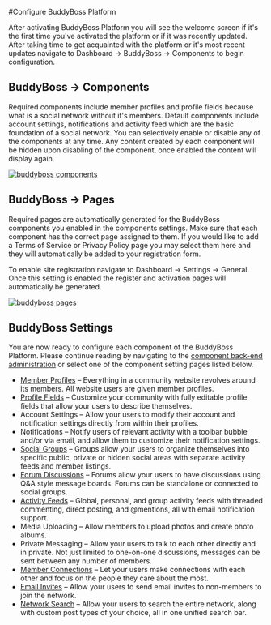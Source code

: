 #Configure BuddyBoss Platform

After activating BuddyBoss Platform you will see the welcome screen if it's the first time you've activated the platform or if it was recently updated. After taking time to get acquainted with the platform or it's most recent updates navigate to Dashboard -> BuddyBoss -> Components to begin configuration.

BuddyBoss -> Components
-----------------------

Required components include member profiles and profile fields because what is a social network without it's members. Default components include account settings, notifications and activity feed which are the basic foundation of a social network. You can selectively enable or disable any of the components at any time. Any content created by each component will be hidden upon disabling of the component, once enabled the content will display again.

[![buddyboss components](https://www.buddyboss.com/resources/wp-content/uploads/2019/01/buddybosscomponents-1024x713.jpg)](https://www.buddyboss.com/resources/wp-content/uploads/2019/01/buddybosscomponents.jpg)

BuddyBoss -> Pages
------------------

Required pages are automatically generated for the BuddyBoss components you enabled in the components settings. Make sure that each component has the correct page assigned to them. If you would like to add a Terms of Service or Privacy Policy page you may select them here and they will automatically be added to your registration form.

To enable site registration navigate to Dashboard -> Settings -> General. Once this setting is enabled the register and activation pages will automatically be generated.

[![buddyboss pages](https://www.buddyboss.com/resources/wp-content/uploads/2019/01/buddybosspages-1024x830.jpg)](https://www.buddyboss.com/resources/wp-content/uploads/2019/01/buddybosspages.jpg)

BuddyBoss Settings
------------------

You are now ready to configure each component of the BuddyBoss Platform. Please continue reading by navigating to the [component back-end administration](https://www.buddyboss.com/resources/docs/back-end-administration/components/) or select one of the component setting pages listed below.

*   [Member Profiles](https://www.buddyboss.com/resources/docs/components/member-profiles/) – Everything in a community website revolves around its members. All website users are given member profiles.
*   [Profile Fields](https://www.buddyboss.com/resources/docs/components/profile-fields/) – Customize your community with fully editable profile fields that allow your users to describe themselves.
*   Account Settings – Allow your users to modify their account and notification settings directly from within their profiles.
*   Notifications – Notify users of relevant activity with a toolbar bubble and/or via email, and allow them to customize their notification settings.
*   [Social Groups](https://www.buddyboss.com/resources/docs/components/social-groups/#adminmanagegroups) – Groups allow your users to organize themselves into specific public, private or hidden social areas with separate activity feeds and member listings.
*   [Forum Discussions](https://www.buddyboss.com/resources/docs/components/forum-discussions/#settings) – Forums allow your users to have discussions using Q&A style message boards. Forums can be standalone or connected to social groups.
*   [Activity Feeds](https://www.buddyboss.com/resources/docs/components/activity-feeds/#buddyboss-settings) – Global, personal, and group activity feeds with threaded commenting, direct posting, and @mentions, all with email notification support.
*   Media Uploading – Allow members to upload photos and create photo albums.
*   Private Messaging – Allow your users to talk to each other directly and in private. Not just limited to one-on-one discussions, messages can be sent between any number of members.
*   [Member Connections](https://www.buddyboss.com/resources/docs/components/member-connections/#buddyboss-settings) – Let your users make connections with each other and focus on the people they care about the most.
*   [Email Invites](https://www.buddyboss.com/resources/docs/components/email-invites/#buddyboss-settings) – Allow your users to send email invites to non-members to join the network.
*   [Network Search](https://www.buddyboss.com/resources/docs/components/network-search/) – Allow your users to search the entire network, along with custom post types of your choice, all in one unified search bar.